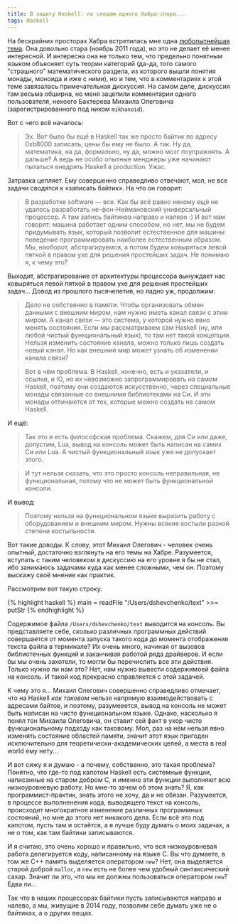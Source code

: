 ```yaml
---
title: В защиту Haskell: по следам одного Хабра-спора...
tags: Haskell
---
```


На бескрайних просторах Хабра встретилась мне одна [любопытнейшая тема](http://habrahabr.ru/post/133277/). Она довольно стара (ноябрь 2011 года), но это не делает её менее интересной. И интересна она не только тем, что предельно понятным языком объясняет суть теории категорий (да-да, того самого "страшного" математического раздела, из которого вышли понятия монады, моноида и иже с ними), но и тем, что в комментариях к этой теме завязалась примечательная дискуссия. На самом деле, дискуссия там весьма обширна, но меня зацепили комментарии одного пользователя, некоего Бахтерева Михаила Олеговича (зарегистрированного под ником `mikhanoid`).

Вот с чего всё началось:

> Эх. Вот было бы ещё в Haskell так же просто байтик по адресу 0xb8000 записать, цены бы ему не было. А так. Ну да, математика, на да, формально, ну да, можно мозг поупражнять. А дальше? А ведь не особо опытные менджеры уже начинают пытаться внедрять Haskell в production. Ужас. 

Затравка цепляет. Ему совершенно справедливо отвечают, мол, не все задачи сводятся к «записать байтик». На что он говорит:

> В разработке software — все. Как бы всё равно никому ещё не удалось разработать не-фон-Неймановский универсальный процессор. А там запись байтиков направо и налево :) И вот нам говорят: машина работает одним способом, но нет, мы не будем придумывать язык, который позволит естественное для машины поведение программировать наиболее естественным образом. Мы, наоборот, абстрагируемся, а потом будем ковыряться левой пяткой в правом ухе для решения простейших задач. Не понимаю я, к чему это?

Выходит, абстрагирование от архитектуры процессора вынуждает нас ковыряться левой пяткой в правом ухе для решения простейших задач... Довод из прошлого тысячелетия, но ладно уж, продолжим:

> Дело не собственно в памяти. Чтобы организовать обмен данными с внешним миром, нам нужно иметь канал связи с этим миром. А канал связи — это система, у которой нужно явно менять состояния. Если мы рассматриваем сам Haskell (ну, или любой чистый функциональный язык), то там нет такой концепции. Нельзя изменить состояние канала, можно только лишь создать новый канал. Но как внешний мир может узнать об изменении канала связи?

> Вот в чём проблема. В Haskell, конечно, есть и указатели, и ссылки, и IO, но их невозможно запрограммировать на самом Haskell, поэтому они создаются искусственно, через специальные монады связанные со внешними библиотеками на Си. И эти монады отличаются от тех, которые можно создать на самом Haskell.

И ещё:

> Так это и есть философская проблема. Скажем, для Си или даже, допустим, Lua, вывод на консоль может быть написан на самих Си или Lua. А чистый функциональный язык уже не допускает этого.

> И тут нельзя сказать, что это просто консоль неправильная, не функциональная, потому что не может быть функциональной консоли.

И вывод:

> Поэтому нельзя на функциональном языке выразить работу с оборудованием и внешним миром. Нужны всякие костыли разной степени костыльности. 

Вот такие доводы. К слову, этот Михаил Олегович - человек очень опытный, достаточно взглянуть на его темы на Хабре. Разумеется, вступать с таким человеком в дискуссию на его уровне я бы не стал, ибо занимаюсь задачами куда как менее сложными, чем он. Поэтому выскажу своё мнение как практик. 

Рассмотрим вот такую строку:

{% highlight haskell %}
main = readFile "/Users/dshevchenko/text" >>= putStr
{% endhighlight %}

Содержимое файла `/Users/dshevchenko/text` выводится на консоль. Вы представляете себе, сколько различных программных действий совершается от момента запуска такого кода до момента отображения текста файла в терминале? Их очень много, начиная от вызовов библиотечных функций и заканчивая работой ряда драйверов. И если бы мы очень захотели, то могли бы перечислить все эти действия. Только нужно ли нам это? Нет, нам нужно вывести содержимоей файла на консоль. И такой код прекрасно справляется с этой задачей. 

К чему это я... Михаил Олегович совершенно справедливо отмечает, что на Haskell *как таковом* нельзя напрямую взаимодействовать с адресами байтов, и поэтому, разумееется, вывод на консоль не может быть написан на чисто функциональном языке. Однако, насколько я понял тон Михаила Олеговича, он ставит сей факт в укор чисто функциональному подходу как таковому. Мол, раз на нём нельзя явно изменять состояние областей памяти, значит этот язык пригоден исключительно для теоретически-академических целей, а места в real world ему нету...

И вот сижу я и думаю - а почему, собственно, это такая проблема? Понятно, что где-то под капотом Haskell есть системные функции, написанные на старом добром C, и именно эти функции выполняют всю низкоуровневую работу. Но мне-то зачем об этом знать? Я, как программист-практик, знать этого не хочу, да и не обязан. Разумеется, в процессе выполненения кода, выводящего текст на консоль, происходит многократное изменение различных программных состояний, но мне до этого нет никакого дела. Если всё это под капотом, пусть там и остаётся, а я лучше буду думать о моих задачах, а не о том, как там байтики записываются.

И я считаю, это очень хорошо и правильно, что вся низкоуровневая работа делегируется коду, написанному на языке C. Вы что думаете, в том же C++ память выделяется оператором `new`? Нет, она выделяется старой доброй `malloc`, а `new` есть не более чем удобный синтаксический сахар. Значит ли это, что мы не должны пользоваться оператором `new`? Едва ли...

Так что в наших процессорах байтики пусть записываются направо и налево, а мы, живущие в 2014 году, позволим себе думать уже не о байтиках, а о других вещах.



